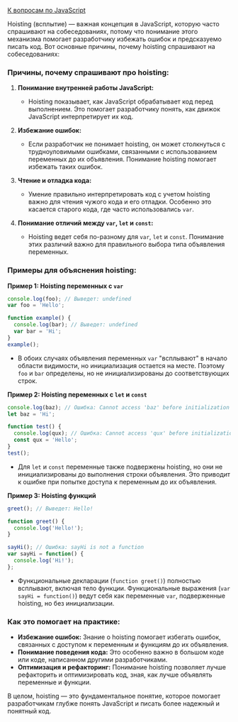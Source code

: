 [К вопросам по JavaScript](..%2Fmy_work_questions.md)

Hoisting (всплытие) — важная концепция в JavaScript, которую часто спрашивают на собеседованиях, потому что понимание этого механизма помогает разработчику избежать ошибок и предсказуемо писать код. Вот основные причины, почему hoisting спрашивают на собеседованиях:

### Причины, почему спрашивают про hoisting:

1. **Понимание внутренней работы JavaScript:**
    - Hoisting показывает, как JavaScript обрабатывает код перед выполнением. Это помогает разработчику понять, как движок JavaScript интерпретирует их код.

2. **Избежание ошибок:**
    - Если разработчик не понимает hoisting, он может столкнуться с трудноуловимыми ошибками, связанными с использованием переменных до их объявления. Понимание hoisting помогает избежать таких ошибок.

3. **Чтение и отладка кода:**
    - Умение правильно интерпретировать код с учетом hoisting важно для чтения чужого кода и его отладки. Особенно это касается старого кода, где часто использовались `var`.

4. **Понимание отличий между `var`, `let` и `const`:**
    - Hoisting ведет себя по-разному для `var`, `let` и `const`. Понимание этих различий важно для правильного выбора типа объявления переменных.

### Примеры для объяснения hoisting:

**Пример 1: Hoisting переменных с `var`**
```javascript
console.log(foo); // Выведет: undefined
var foo = 'Hello';

function example() {
  console.log(bar); // Выведет: undefined
  var bar = 'Hi';
}
example();
```
- В обоих случаях объявления переменных `var` "всплывают" в начало области видимости, но инициализация остается на месте. Поэтому `foo` и `bar` определены, но не инициализированы до соответствующих строк.

**Пример 2: Hoisting переменных с `let` и `const`**
```javascript
console.log(baz); // Ошибка: Cannot access 'baz' before initialization
let baz = 'Hi';

function test() {
  console.log(qux); // Ошибка: Cannot access 'qux' before initialization
  const qux = 'Hello';
}
test();
```
- Для `let` и `const` переменные также подвержены hoisting, но они не инициализированы до выполнения строки объявления. Это приводит к ошибке при попытке доступа к переменным до их объявления.

**Пример 3: Hoisting функций**
```javascript
greet(); // Выведет: Hello!

function greet() {
  console.log('Hello!');
}

sayHi(); // Ошибка: sayHi is not a function
var sayHi = function() {
  console.log('Hi!');
};
```
- Функциональные декларации (`function greet()`) полностью всплывают, включая тело функции. Функциональные выражения (`var sayHi = function()`) ведут себя как переменные `var`, подверженные hoisting, но без инициализации.

### Как это помогает на практике:

- **Избежание ошибок:** Знание о hoisting помогает избегать ошибок, связанных с доступом к переменным и функциям до их объявления.
- **Понимание поведения кода:** Это особенно важно в большом коде или коде, написанном другими разработчиками.
- **Оптимизация и рефакторинг:** Понимание hoisting позволяет лучше рефакторить и оптимизировать код, зная, как лучше объявлять переменные и функции.

В целом, hoisting — это фундаментальное понятие, которое помогает разработчикам глубже понять JavaScript и писать более надежный и понятный код.